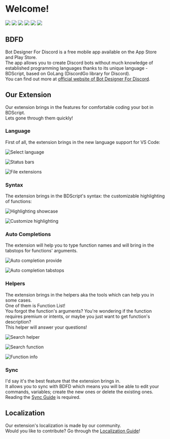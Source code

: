 # Welcome!
    
![](https://img.shields.io/visual-studio-marketplace/v/NightNutSky.bdfd-bds?style=for-the-badge) ![](https://img.shields.io/visual-studio-marketplace/azure-devops/installs/total/NightNutSky.bdfd-bds?style=for-the-badge&logo=visualstudiocode) ![](https://img.shields.io/visual-studio-marketplace/r/NightNutSky.bdfd-bds?style=for-the-badge&logo=visualstudiocode) ![](https://img.shields.io/github/stars/NightNutSky/bdfd-bds?style=for-the-badge&logo=github) ![](https://img.shields.io/github/license/NightNutSky/bdfd-bds?style=for-the-badge&logo=github) [![](https://img.shields.io/discord/1044327411115884676?label=Discord&logo=discord&style=for-the-badge)](https://discord.gg/wKADUUfcpj)

## BDFD
Bot Designer For Discord is a free mobile app available on the App Store and Play Store.\
The app allows you to create Discord bots without much knowledge of established programming languages thanks to its unique language - BDScript, based on GoLang (DiscordGo library for Discord).\
You can find out more at [official website of Bot Designer For Discord](https://discordbotdesigner.com).

## Our Extension
Our extension brings in the features for comfortable coding your bot in BDScript.\
Lets gone through them quickly!

### Language
First of all, the extension brings in the new language support for VS Code:

![Select language](https://user-images.githubusercontent.com/70456337/222982729-379ed7f0-e95f-46d9-bf6c-29f18edaffa0.png)

![Status bars](https://user-images.githubusercontent.com/70456337/222982754-d5d8ac3a-d2a2-4527-9558-d2e85e2ad12a.png)

![File extensions](https://user-images.githubusercontent.com/70456337/222982822-1cddc248-377f-4fea-b6a1-3b3f31630b39.png)

### Syntax
The extension brings in the BDScript's syntax: the customizable highlighting of functions:

![Highlighting showcase](https://user-images.githubusercontent.com/70456337/222983024-3a847823-a5a8-4776-ba98-f26c1998a3f8.png)

![Customize highlighting](https://user-images.githubusercontent.com/70456337/222983069-2aa4e301-c3e3-4ee7-ab62-de28c8138065.png)

### Auto Completions
The extension will help you to type function names and will bring in the tabstops for functions' arguments.

![Auto completion provide](https://user-images.githubusercontent.com/70456337/222983179-4f778da1-fac5-4a9d-9762-adef203fed83.png)

![Auto completion tabstops](https://user-images.githubusercontent.com/70456337/222983258-c6ba06b5-85f7-44a1-a74d-c03784e6c475.png)

### Helpers
The extension brings in the helpers aka the tools which can help you in some cases.\
One of them is Function List!\
You forgot the function's arguments? You're wondering if the function requires premium or intents, or maybe you just want to get function's description?\
This helper will answer your questions!

![Search helper](https://user-images.githubusercontent.com/70456337/222983299-eb518868-e457-4baa-8d3b-390f84819e24.png)

![Search function](https://user-images.githubusercontent.com/70456337/222983322-6cae97ef-5df9-4534-9b78-159844c257eb.png)

![Function info](https://user-images.githubusercontent.com/70456337/222983349-3158c75f-6e77-4da7-8a78-21080712a945.png)

### Sync
I'd say it's the best feature that the extension brings in.\
It allows you to sync with BDFD which means you will be able to edit your commands, variables; create the new ones or delete the existing ones.\
Reading the [Sync Guide](./Sync%20Resources/SYNC.md) is required.

## Localization
Our extension's localization is made by our community.\
Would you like to contribute? Go through the [Localization Guide](./Localization%20Resources/LOCALIZATION.md)! 

